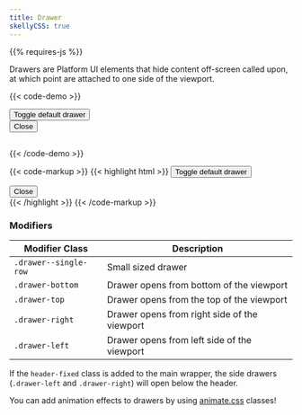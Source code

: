 ```yaml
---
title: Drawer
skellyCSS: true
---
```

<div class="mb-4">
{{% requires-js %}}
</div>

Drawers are Platform UI elements that hide content off-screen called upon, at which point are attached to one side of the viewport.

{{< code-demo >}}
<div class="block-container mt-3">
  <button class="button drawer__open" data-drawer="default">
    Toggle default drawer
  </button>
</div>
<div id="default" class="drawer drawer--closed">
  <div class="drawer__inner">
   <div class="drawer__content">
      <div class="flex flex--justify-end mb-3">
        <button class="button drawer__close" data-drawer="default">
          Close 
          <i class="pi-times" aria-hidden="true"></i>
        </button>
      </div>
      <h2 class="skeleton skeleton--lg"></h2>
      <p class="skeleton" data-lines="5"></p>
      <p class="skeleton" data-lines="3"></p>
      <p class="skeleton" data-lines="6"></p>
    </div>
  </div>
</div>
{{< /code-demo >}}

{{< code-markup >}}
{{< highlight html >}}
<button class="button drawer__open" data-drawer="default">
  Toggle default drawer
</button>
<!-- Default Drawer -->
<div class="drawer drawer--closed">
  <div class="drawer__inner">
    <div class="drawer__header">
      <button class="button drawer__close" data-drawer="default">
        Close 
        <i class="pi-times" aria-hidden="true"></i>
      </button>
      <!-- Drawer header goes here! -->
    </div>
    <div class="drawer__content">
      <!-- Drawer content goes here! -->
    </div>
  </div>
</div>
{{< /highlight >}}
{{< /code-markup >}}

<section class="mb-4">
  <h3>Modifiers</h3>
  <table borders="1" class="table modifiers table--no-hover">
    <thead>
      <tr>
        <th>Modifier Class</th>
        <th>Description</th>
      </tr>
    </thead>
    <tbody>
      <tr>
        <td data-label="Modifier Class"><code>.drawer--single-row</code></td>
        <td data-label="Description">Small sized drawer</td>
      </tr>
      <tr>
        <td data-label="Modifier Class"><code>.drawer-bottom</code></td>
        <td data-label="Description">Drawer opens from bottom of the viewport</td>
      </tr>
      <tr>
        <td data-label="Modifier Class"><code>.drawer-top</code></td>
        <td data-label="Description">Drawer opens from the top of the viewport</td>
      </tr>
      <tr>
        <td data-label="Modifier Class"><code>.drawer-right</code></td>
        <td data-label="Description">Drawer opens from right side of the viewport</td>
      </tr>
      <tr>
        <td data-label="Modifier Class"><code>.drawer-left</code></td>
        <td data-label="Description">Drawer opens from left side of the viewport</td>
      </tr>
    </tbody>
  </table>
</section>


If the `header-fixed` class is added to the main wrapper, the side drawers (`.drawer-left` and `.drawer-right`) will open below the header.

<div class="message message--info mb-4">
  <p>You can add animation effects to drawers by using <a class="text--navy text-underline--hover"  href="https://animate.style/">animate.css</a> classes!</p>
</div>
